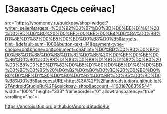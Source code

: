 # [Заказать Сдесь сейчас]
 src="https://yoomoney.ru/quickpay/shop-widget?writer=seller&targets=%D0%92%D0%B7%D0%BD%D0%BE%D1%81%20%D0%BD%D0%B0%20%D0%BF%D0%BE%D0%B4%D0%BA%D0%BB%D1%8E%D1%87%D0%B5%D0%BD%D0%B8%D0%B5&targets-hint=&default-sum=1000&button-text=14&payment-type-choice=on&phone=on&comment=on&hint=%D0%BD%D0%B0%D0%BF%D0%B8%D1%88%D0%B8%D1%82%D0%B5%20%D0%BF%D0%BE%D0%B6%D0%B0%D0%BB%D1%83%D0%B9%D1%81%D1%82%D0%B0%20%D0%B8%D0%BD%D1%82%D0%B5%D1%80%D0%B5%D1%81%D0%BD%D0%BE%D0%B5%20%D0%B2%D0%B0%D0%BC%20%D0%BD%D0%B0%D0%BF%D1%80%D0%B0%D0%B2%D0%BB%D0%B5%D0%BD%D0%B8%D0%B5&successURL=https%3A%2F%2Fandroidstudioru.github.io%2FAndroidStudioRu%2F&quickpay=shop&account=410018786359544" width="100%" height="333" frameborder="0" allowtransparency="true" scrolling="no"></iframe>

https://androidstudioru.github.io/AndroidStudioRu/
